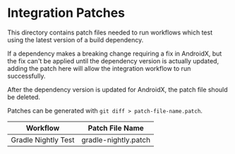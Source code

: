 # Integration Patches

This directory contains patch files needed to run workflows which test using the latest version of a
build dependency.

If a dependency makes a breaking change requiring a fix in AndroidX, but the fix can't be applied
until the dependency version is actually updated, adding the patch here will allow the integration
workflow to run successfully.

After the dependency version is updated for AndroidX, the patch file should be deleted.

Patches can be generated with `git diff > patch-file-name.patch`.

| Workflow            | Patch File Name      |
|---------------------|----------------------|
| Gradle Nightly Test | gradle-nightly.patch |
